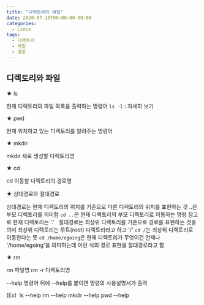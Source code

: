 ```yaml
---
title: "디렉토리와 파일"
date: 2020-07-15T00:00:00-00:00
categories:
  - Linux
tags:
  - 디렉토리
  - 파일
  - 경로
---
```


## 디렉토리와 파일

★ ls

현재 디렉토리의 파일 목록을 출력하는 명령어
`ls -l` : 자세히 보기

★ pwd

현재 위치하고 있는 디렉토리를 알려주는 명령어

★ mkdir

mkdir 새로 생성할 디렉토리명

★ cd

cd 이동할 디렉토리의 경로명

★ 상대경로와 절대경로

상대경로는 현재 디렉토리의 위치를 기준으로 다른 디렉토리의 위치를 표현하는 것
..은 부모 디렉토리를 의미함
`cd ..`은 현재 디렉토리의 부모 디렉토리로 이동하는 명령
참고로 현재 디렉토리는 '.'  
절대경로는 최상위 디렉토리를 기준으로 경로를 표현하는 것을 의미
최상위 디렉토리는 루트(root) 디렉토리라고 하고 '/'
`cd /`는 최상위 디렉토리로 이동한다는 뜻
`cd /home/egoing`은 현재 디렉토리가 무엇이건 언제나 '/home/egoing'을 의미하는데
이런 식의 경로 표현을 절대경로라고 함 

★ rm

rm 파일명
rm -r 디렉토리명

--help
명령어 뒤에 --help를 붙이면 명령의 사용설명서가 출력 

(Ex) 
  ls --help
  rm --help
  mkdir --help
  pwd --help
